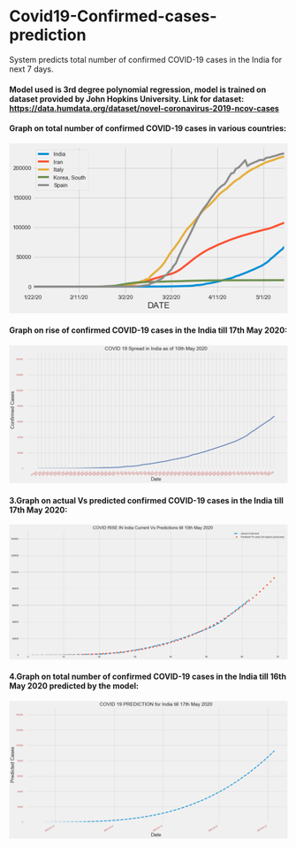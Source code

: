 # Covid19-Confirmed-cases-prediction
System predicts total number of confirmed COVID-19 cases in the India for next 7 days.

#### Model used is 3rd degree polynomial regression, model is trained on dataset provided by John Hopkins University. Link for dataset: https://data.humdata.org/dataset/novel-coronavirus-2019-ncov-cases 

#### Graph on total number of confirmed COVID-19 cases in various countries:
![Input image](graphs/img1.png)

#### Graph on rise of confirmed COVID-19 cases in the India till 17th May 2020: 
![Input image](graphs/img3.png)

#### 3.Graph on actual Vs predicted confirmed COVID-19 cases in the India till 17th May 2020:
![Input image](graphs/img2.png)

#### 4.Graph on total number of confirmed COVID-19 cases in the India till 16th May 2020 predicted by the model:
![Input image](graphs/img4.png)
